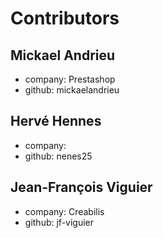 # Contributors
## Mickael Andrieu
* company: Prestashop
* github: mickaelandrieu
## Hervé Hennes
* company: 
* github: nenes25
## Jean-François Viguier
* company: Creabilis
* github: jf-viguier
